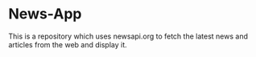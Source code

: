 # News-App
This is a repository which uses newsapi.org to fetch the latest news and articles from the web and display it.
